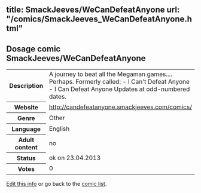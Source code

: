 title: SmackJeeves/WeCanDefeatAnyone
url: "/comics/SmackJeeves_WeCanDefeatAnyone.html"
---
Dosage comic SmackJeeves/WeCanDefeatAnyone
-----------------------------------------

<table class="comicinfo">
<tr>
<th>Description</th><td>A journey to beat all the Megaman games.... Perhaps. Formerly called: - I Can't Defeat Anyone - I Can Defeat Anyone Updates at odd-numbered dates.</td>
</tr>
<tr>
<th>Website</th><td><a href="http://candefeatanyone.smackjeeves.com/comics/">http://candefeatanyone.smackjeeves.com/comics/</a></td>
</tr>
<tr>
<th>Genre</th><td>Other</td>
</tr>
<tr>
<th>Language</th><td>English</td>
</tr>
<tr>
<th>Adult content</th><td>no</td>
</tr>
<tr>
<th>Status</th><td>ok on 23.04.2013</td>
</tr>
<tr>
<th>Votes</th><td>0</div></td>
</tr>
</table>

[Edit this info](/comics/SmackJeeves_WeCanDefeatAnyone_edit.html) or go back to the [comic list](../comic-index.html).
